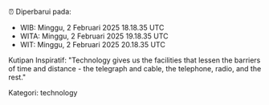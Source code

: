 ⏰ Diperbarui pada:
- WIB: Minggu, 2 Februari 2025 18.18.35 UTC
- WITA: Minggu, 2 Februari 2025 19.18.35 UTC
- WIT: Minggu, 2 Februari 2025 20.18.35 UTC

Kutipan Inspiratif:
"Technology gives us the facilities that lessen the barriers of time and distance - the telegraph and cable, the telephone, radio, and the rest."


Kategori: technology

